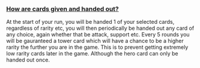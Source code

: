 ### <u>How are cards given and handed out?</u>
At the start of your run, you will be handed 1 of your selected cards, regardless of rarity etc, you will then periodically be handed out any card of any choice, again whether that be attack, support etc. Every 5 rounds you will be gauranteed a tower card which will have a chance to be a higher rarity the further you are in the game. This is to prevent getting extremely low rarity cards later in the game. Although the hero card can only be handed out once.
